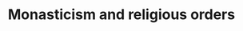 ---
layout: tagpage
title: Monasticism and religious orders
tag: Monasticism and religious orders
---